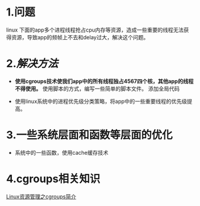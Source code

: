 # 1.问题 
linux 下面的app多个进程线程抢占cpu内存等资源，造成一些重要的线程无法获得资源，导致app的频帧上不去和delay过大，解决这个问题。
# 2.*解决方法*
 * **使用cgroups技术使我们app中的所有线程独占4567四个核，其他app的线程不得使用。**
     使用脚本的方式，编写一些简单的脚本文件。
     添加全局代码
     
 * 使用linux系统中的进程优先级分类策略，将app中的一些重要线程的优先级提高。

# 3.一些系统层面和函数等层面的优化
 * 系统中的一些函数，使用cache缓存技术


# 4.cgroups相关知识



[Linux资源管理之cgroups简介](https://tech.meituan.com/2015/03/31/cgroups.html)



